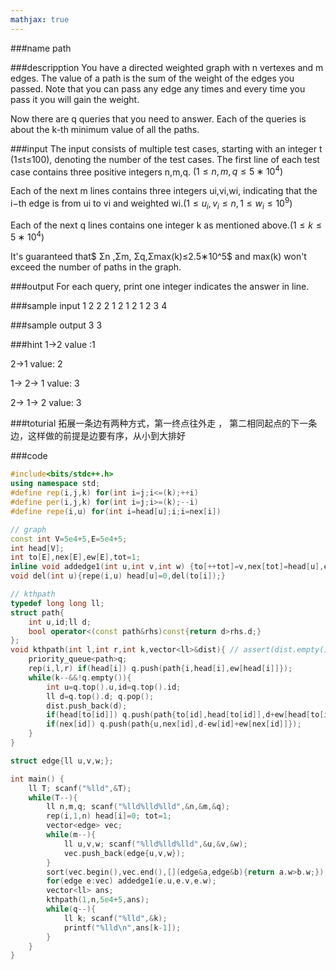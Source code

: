 ```yaml
---
mathjax: true
---
```


###name
path

###descripption
You have a directed weighted graph with n vertexes and m edges. The value of a path is the sum of the weight of the edges you passed. Note that you can pass any edge any times and every time you pass it you will gain the weight.

Now there are q queries that you need to answer. Each of the queries is about the k-th minimum value of all the paths.

<!---more-->
 
###input
The input consists of multiple test cases, starting with an integer t (1≤t≤100), denoting the number of the test cases.
The first line of each test case contains three positive integers n,m,q. $(1≤n,m,q≤5∗10^4)$

Each of the next m lines contains three integers ui,vi,wi, indicating that the i−th edge is from ui to vi and weighted wi.$(1≤u_i,v_i≤n,1≤w_i≤10^9)$

Each of the next q lines contains one integer k as mentioned above.$(1≤k≤5∗10^4)$

It's guaranteed that$ Σn ,Σm, Σq,Σmax(k)≤2.5∗10^5$ and max(k) won't exceed the number of paths in the graph.

###output
For each query, print one integer indicates the answer in line.

###sample input
1
2 2 2
1 2 1
2 1 2
3
4

###sample output
3
3

###hint
1->2 value :1

2->1 value: 2

1-> 2-> 1 value: 3

2-> 1-> 2 value: 3


###toturial
拓展一条边有两种方式，第一终点往外走 ， 第二相同起点的下一条边，这样做的前提是边要有序，从小到大排好


###code
```cpp
#include<bits/stdc++.h>
using namespace std;
#define rep(i,j,k) for(int i=j;i<=(k);++i)
#define per(i,j,k) for(int i=j;i>=(k);--i)
#define repe(i,u) for(int i=head[u];i;i=nex[i])

// graph
const int V=5e4+5,E=5e4+5;
int head[V];
int to[E],nex[E],ew[E],tot=1;
inline void addedge1(int u,int v,int w) {to[++tot]=v,nex[tot]=head[u],ew[tot]=w,head[u]=tot;}
void del(int u){repe(i,u) head[u]=0,del(to[i]);}

// kthpath
typedef long long ll;
struct path{
    int u,id;ll d;
    bool operator<(const path&rhs)const{return d>rhs.d;}
};
void kthpath(int l,int r,int k,vector<ll>&dist){ // assert(dist.empty())
    priority_queue<path>q;
    rep(i,l,r) if(head[i]) q.push(path{i,head[i],ew[head[i]]});
    while(k--&&!q.empty()){
        int u=q.top().u,id=q.top().id;
        ll d=q.top().d; q.pop();
        dist.push_back(d);
        if(head[to[id]]) q.push(path{to[id],head[to[id]],d+ew[head[to[id]]]});
        if(nex[id]) q.push(path{u,nex[id],d-ew[id]+ew[nex[id]]});
    }
}

struct edge{ll u,v,w;};

int main() {
    ll T; scanf("%lld",&T);
    while(T--){
        ll n,m,q; scanf("%lld%lld%lld",&n,&m,&q);
        rep(i,1,n) head[i]=0; tot=1;
        vector<edge> vec;
        while(m--){
            ll u,v,w; scanf("%lld%lld%lld",&u,&v,&w);
            vec.push_back(edge{u,v,w});
        }
        sort(vec.begin(),vec.end(),[](edge&a,edge&b){return a.w>b.w;});
        for(edge e:vec) addedge1(e.u,e.v,e.w);
        vector<ll> ans;
        kthpath(1,n,5e4+5,ans);
        while(q--){
            ll k; scanf("%lld",&k);
            printf("%lld\n",ans[k-1]);
        }
    }
}
```




